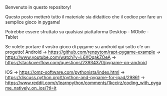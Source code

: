 Benvenuto in questo repository!

Questo posto metterò tutto il materiale sia didattico che il codice per fare un semplice gioco in pygame!

Potrebbe essere sfruttato su qualsiasi piattaforma Desktop - MObile - Tablet

Se volete portare il vostro gioco di pygame su android qui sotto c'e un progetto!
Android -> https://github.com/renpytom/rapt-pygame-example
        -> https://www.youtube.com/watch?v=L6XOqakZOeA
        -> https://stackoverflow.com/questions/23934370/pygame-on-android

IOS -> https://omz-software.com/pythonista/index.html
    -> https://discuss.python.org/t/python-and-pygame-for-ipad/29861
    -> https://www.reddit.com/r/learnpython/comments/1kccirz/coding_with_pygame_natively_on_ios/?tl=it
